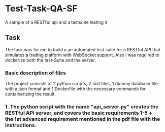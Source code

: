 # Test-Task-QA-SF
A sample of a RESTful api and a testsuite testing it

## Task
The task was for me to build a an automated test suite for a RESTful API that simulates a trading platform with WebSocket support. Also I was required to dockerize both the test-Suite and the server.

### Basic description of files

</t>The project consists of 2 python scripts, 2 .bat files, 1 dummy database file with a json format and 1 Dockerfile with the necessary commands for containerizing the result.

### 1. The python script with the name "api_server.py" creates the RESTful API server, and covers the basic requirements 1-5 + the 1st advanced requirement mentioned in the pdf file with the instructions.
